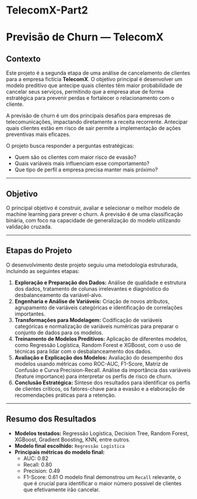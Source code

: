 # TelecomX-Part2

# Previsão de Churn — TelecomX

## Contexto

Este projeto é a segunda etapa de uma análise de cancelamento de clientes para a empresa fictícia **TelecomX**. O objetivo principal é desenvolver um modelo preditivo que antecipe quais clientes têm maior probabilidade de cancelar seus serviços, permitindo que a empresa atue de forma estratégica para prevenir perdas e fortalecer o relacionamento com o cliente.

A previsão de churn é um dos principais desafios para empresas de telecomunicações, impactando diretamente a receita recorrente. Antecipar quais clientes estão em risco de sair permite a implementação de ações preventivas mais eficazes.

O projeto busca responder a perguntas estratégicas:
* Quem são os clientes com maior risco de evasão?
* Quais variáveis mais influenciam esse comportamento?
* Que tipo de perfil a empresa precisa manter mais próximo?

---

## Objetivo

O principal objetivo é construir, avaliar e selecionar o melhor modelo de machine learning para prever o churn. A previsão é de uma classificação binária, com foco na capacidade de generalização do modelo utilizando validação cruzada.

---

## Etapas do Projeto

O desenvolvimento deste projeto seguiu uma metodologia estruturada, incluindo as seguintes etapas:
1.  **Exploração e Preparação dos Dados:** Análise de qualidade e estrutura dos dados, tratamento de colunas irrelevantes e diagnóstico do desbalanceamento da variável-alvo.
2.  **Engenharia e Análise de Variáveis:** Criação de novos atributos, agrupamento de variáveis categóricas e identificação de correlações importantes.
3.  **Transformações para Modelagem:** Codificação de variáveis categóricas e normalização de variáveis numéricas para preparar o conjunto de dados para os modelos.
4.  **Treinamento de Modelos Preditivos:** Aplicação de diferentes modelos, como Regressão Logística, Random Forest e XGBoost, com o uso de técnicas para lidar com o desbalanceamento dos dados.
5.  **Avaliação e Explicação dos Modelos:** Avaliação do desempenho dos modelos usando métricas como ROC-AUC, F1-Score, Matriz de Confusão e Curva Precision-Recall. Análise da importância das variáveis (feature importance) para interpretar os perfis de risco de churn.
6.  **Conclusão Estratégica:** Síntese dos resultados para identificar os perfis de clientes críticos, os fatores-chave para a evasão e a elaboração de recomendações práticas para a retenção.

---

## Resumo dos Resultados

* **Modelos testados:** Regressão Logística, Decision Tree, Random Forest, XGBoost, Gradient Boosting, KNN, entre outros.
* **Modelo final escolhido:** `Regressão Logística`
* **Principais métricas do modelo final:**
    * AUC: 0.82
    * Recall: 0.80
    * Precision: 0.49
    * F1-Score: 0.61
O modelo final demonstrou um `Recall` relevante, o que é crucial para identificar o maior número possível de clientes que efetivamente irão cancelar.

